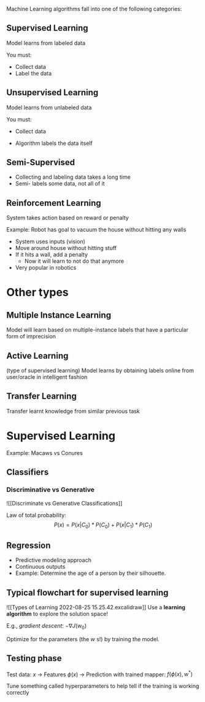 Machine Learning algorithms fall into one of the following categories:

## Supervised Learning
Model learns from labeled data

You must:
- Collect data
- Label the data

## Unsupervised Learning
Model learns from unlabeled data

You must:
- Collect data

- Algorithm labels the data itself

## Semi-Supervised
- Collecting and labeling data takes a long time
- Semi- labels some data, not all of it 

## Reinforcement Learning
System takes action based on reward or penalty

Example: Robot has goal to vacuum the house without hitting any walls
- System uses inputs (vision)
- Move around house without hitting stuff
- If it hits a wall, add a penalty
	- Now it will learn to not do that anymore
- Very popular in robotics

# Other types
## Multiple Instance Learning
Model will learn based on multiple-instance labels that have a particular form of imprecision

## Active Learning
(type of supervised learning)
Model learns by obtaining labels online from user/oracle in intelligent fashion

## Transfer Learning
Transfer learnt knowledge from similar previous task


# Supervised Learning
Example: Macaws vs Conures

## Classifiers
### Discriminative vs Generative
![[Discriminate vs Generative Classifications]]

Law of total probability:
$$ P(x) = P(x|C_0)*P(C_0)+P(x|C_1)*P(C_1) $$

## Regression
- Predictive modeling approach
- Continuous outputs
- Example: Determine the age of a person by their silhouette.


## Typical flowchart for supervised learning

![[Types of Learning 2022-08-25 15.25.42.excalidraw]]
Use a **learning algorithm** to explore the solution space!

E.g., *gradient descent*: $-\nabla J(w_0)$

Optimize for the parameters (the $w$ s!) by training the model.

## Testing phase
Test data: $x$ -> Features $\phi(x)$ -> Prediction with trained mapper: $f(\phi(x),w^*)$

Tune something called hyperparameters to help tell if the training is working correctly

